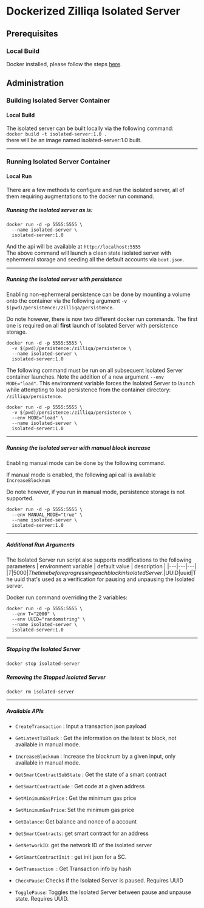 # Dockerized Zilliqa Isolated Server

## Prerequisites

### Local Build

Docker installed, please follow the steps [here](https://docs.docker.com/get-docker/).

## Administration

### Building Isolated Server Container

#### Local Build

The isolated server can be built locally via the following command: <br />
`docker build -t isolated-server:1.0 .` <br />
there will be an image named isolated-server:1.0 built.

---

### Running Isolated Server Container

#### Local Run

There are a few methods to configure and run the isolated server, all of them requiring augmentations to the docker run command.

##### Running the isolated server as is:

```
docker run -d -p 5555:5555 \
  --name isolated-server \
  isolated-server:1.0
```

And the api will be available at `http://localhost:5555` <br />
The above command will launch a clean state isolated server with ephermeral storage and seeding all the default accounts via `boot.json`.

---

##### Running the isolated server with persistence

Enabling non-ephermeral persistence can be done by mounting a volume onto the container via the following argument `-v $(pwd)/persistence:/zilliqa/persistence`.

Do note however, there is now two different docker run commands. The first one is required on all **first** launch of Isolated Server with persistence storage.

```
docker run -d -p 5555:5555 \
  -v $(pwd)/persistence:/zilliqa/persistence \
  --name isolated-server \
  isolated-server:1.0
```

The following command must be run on all subsequent Isolated Server container launches. Note the addition of a new argument `--env MODE="load"`. This environment variable forces the Isolated Server to launch while attempting to load persistence from the container directory: `/zilliqa/persistence`.

```
docker run -d -p 5555:5555 \
  -v $(pwd)/persistence:/zilliqa/persistence \
  --env MODE="load" \
  --name isolated-server \
  isolated-server:1.0
```

---

##### Running the isolated server with manual block increase

Enabling manual mode can be done by the following command.

If manual mode is enabled, the following api call is available `IncreaseBlocknum`

Do note however, if you run in manual mode, persistence storage is not supported.

```
docker run -d -p 5555:5555 \
  --env MANUAL_MODE="true" \
  --name isolated-server \
  isolated-server:1.0
```

---

##### Additional Run Arguments

The Isolated Server run script also supports modifications to the following parameters
| environment variable | default value | description |
|---|---|---|
|$T|5000|The time before progressing each block in Isolated Server.
|$UUID|uuid|The uuid that's used as a verification for pausing and unpausing the Isolated server.

Docker run command overriding the 2 variables:

```
docker run -d -p 5555:5555 \
  --env T="2000" \
  --env UUID="randomstring" \
  --name isolated-server \
  isolated-server:1.0
```

---

##### Stopping the Isolated Server

```
docker stop isolated-server
```

##### Removing the Stopped Isolated Server

```
docker rm isolated-server
```

---

##### Available APIs

- `CreateTransaction` : Input a transaction json payload
- `GetLatestTxBlock` : Get the information on the latest tx block, not available in manual mode.
- `IncreaseBlocknum` : Increase the blocknum by a given input, only available in manual mode.
- `GetSmartContractSubState` : Get the state of a smart contract
- `GetSmartContractCode` : Get code at a given address
- `GetMinimumGasPrice` : Get the minimum gas price
- `SetMinimumGasPrice`: Set the minimum gas price
- `GetBalance`: Get balance and nonce of a account
- `GetSmartContracts`: get smart contract for an address
- `GetNetworkID`: get the network ID of the isolated server
- `GetSmartContractInit` : get init json for a SC.
- `GetTransaction `: Get Transaction info by hash

- `CheckPause`: Checks if the Isolated Server is paused. Requires UUID
- `TogglePause`: Toggles the Isolated Server between pause and unpause state. Requires UUID.
